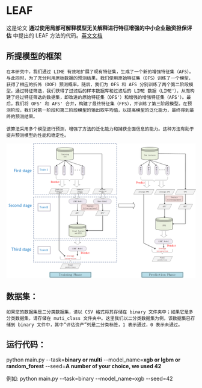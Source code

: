 # LEAF

这是论文 **通过使用局部可解释模型无关解释进行特征增强的中小企业融资担保评估** 中提出的 LEAF 方法的代码。[英文文档](./README.md)

## **所提模型的框架**

	在本研究中，我们通过 LIME 有效地扩展了现有特征集，生成了一个新的增强特征集（AFS）。与此同时，为了充分利用原始数据的预测结果，我们使用原始特征集（OFS）训练了一个模型，获得了相应的折外（OOF）预测概率。随后，我们为 OFS 和 AFS 分别训练了两个第二阶段模型。通过特征筛选，我们获得了过滤后的样本数据库和过滤后的 LIME 数据（LIME'），从而构建了经过特征筛选的数据集，即改进的原始特征集（OFS'）和增强的增强特征集（AFS'）。最后，我们将 OFS' 和 AFS' 合并，构建了最终特征集（FFS），并训练了第三阶段模型。在预测阶段，我们对第一阶段和第三阶段模型的输出取平均值，以提高模型的泛化能力，最终得到最终的预测结果。
	
	该算法采用多个模型进行预测，增强了方法的泛化能力和捕获全面信息的能力。这种方法有助于提升预测模型的性能和稳定性。

![LIME流程图最新](./LIME流程图最新.png)

## 数据集：

	如果您的数据集是二分类数据集，请以 CSV 格式将其存储在 binary 文件夹中；如果它是多分类数据集，请存储在 muti_class 文件夹中。这里我们以二分类数据集为例，该数据集已存储到 binary 文件中，其中“评估资产”列是二分类标签，1 表示通过，0 表示未通过。

## 运行代码：

python main.py --task=**binary or multi** --model_name=**xgb or lgbm or random_forest** --seed=**A number of your choice, we used 42**  

例如: python main.py  --task=binary --model_name=xgb --seed=42